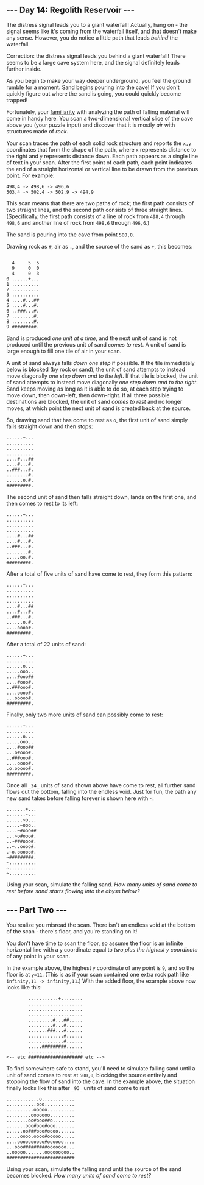 ﻿
## --- Day 14: Regolith Reservoir ---

The distress signal leads you to a giant waterfall! Actually, hang on - the signal seems like it's coming from the waterfall itself, and that doesn't make any sense. However, you do notice a little path that leads  _behind_  the waterfall.

Correction: the distress signal leads you behind a giant waterfall! There seems to be a large cave system here, and the signal definitely leads further inside.

As you begin to make your way deeper underground, you feel the ground rumble for a moment. Sand begins pouring into the cave! If you don't quickly figure out where the sand is going, you could quickly become trapped!

Fortunately, your  [familiarity](https://adventofcode.com/2018/day/17)  with analyzing the path of falling material will come in handy here. You scan a two-dimensional vertical slice of the cave above you (your puzzle input) and discover that it is mostly  _air_  with structures made of  _rock_.

Your scan traces the path of each solid rock structure and reports the  `x,y`  coordinates that form the shape of the path, where  `x`  represents distance to the right and  `y`  represents distance down. Each path appears as a single line of text in your scan. After the first point of each path, each point indicates the end of a straight horizontal or vertical line to be drawn from the previous point. For example:

```
498,4 -> 498,6 -> 496,6
503,4 -> 502,4 -> 502,9 -> 494,9

```

This scan means that there are two paths of rock; the first path consists of two straight lines, and the second path consists of three straight lines. (Specifically, the first path consists of a line of rock from  `498,4`  through  `498,6`  and another line of rock from  `498,6`  through  `496,6`.)

The sand is pouring into the cave from point  `500,0`.

Drawing rock as  `#`, air as  `.`, and the source of the sand as  `+`, this becomes:

```

  4     5  5
  9     0  0
  4     0  3
0 ......+...
1 ..........
2 ..........
3 ..........
4 ....#...##
5 ....#...#.
6 ..###...#.
7 ........#.
8 ........#.
9 #########.

```

Sand is produced  _one unit at a time_, and the next unit of sand is not produced until the previous unit of sand  _comes to rest_. A unit of sand is large enough to fill one tile of air in your scan.

A unit of sand always falls  _down one step_  if possible. If the tile immediately below is blocked (by rock or sand), the unit of sand attempts to instead move diagonally  _one step down and to the left_. If that tile is blocked, the unit of sand attempts to instead move diagonally  _one step down and to the right_. Sand keeps moving as long as it is able to do so, at each step trying to move down, then down-left, then down-right. If all three possible destinations are blocked, the unit of sand  _comes to rest_  and no longer moves, at which point the next unit of sand is created back at the source.

So, drawing sand that has come to rest as  `o`, the first unit of sand simply falls straight down and then stops:

```
......+...
..........
..........
..........
....#...##
....#...#.
..###...#.
........#.
......o.#.
#########.

```

The second unit of sand then falls straight down, lands on the first one, and then comes to rest to its left:

```
......+...
..........
..........
..........
....#...##
....#...#.
..###...#.
........#.
.....oo.#.
#########.

```

After a total of five units of sand have come to rest, they form this pattern:

```
......+...
..........
..........
..........
....#...##
....#...#.
..###...#.
......o.#.
....oooo#.
#########.

```

After a total of 22 units of sand:

```
......+...
..........
......o...
.....ooo..
....#ooo##
....#ooo#.
..###ooo#.
....oooo#.
...ooooo#.
#########.

```

Finally, only two more units of sand can possibly come to rest:

```
......+...
..........
......o...
.....ooo..
....#ooo##
...o#ooo#.
..###ooo#.
....oooo#.
.o.ooooo#.
#########.

```

Once all  `_24_`  units of sand shown above have come to rest, all further sand flows out the bottom, falling into the endless void. Just for fun, the path any new sand takes before falling forever is shown here with  `~`:

```
.......+...
.......~...
......~o...
.....~ooo..
....~#ooo##
...~o#ooo#.
..~###ooo#.
..~..oooo#.
.~o.ooooo#.
~#########.
~..........
~..........
~..........

```

Using your scan, simulate the falling sand.  _How many units of sand come to rest before sand starts flowing into the abyss below?_


## --- Part Two ---

You realize you misread the scan. There isn't an  endless void  at the bottom of the scan - there's floor, and you're standing on it!

You don't have time to scan the floor, so assume the floor is an infinite horizontal line with a  `y`  coordinate equal to  _two plus the highest  `y`  coordinate_  of any point in your scan.

In the example above, the highest  `y`  coordinate of any point is  `9`, and so the floor is at  `y=11`. (This is as if your scan contained one extra rock path like  `-infinity,11 -> infinity,11`.) With the added floor, the example above now looks like this:

```
        ...........+........
        ....................
        ....................
        ....................
        .........#...##.....
        .........#...#......
        .......###...#......
        .............#......
        .............#......
        .....#########......
        ....................
<-- etc #################### etc -->

```

To find somewhere safe to stand, you'll need to simulate falling sand until a unit of sand comes to rest at  `500,0`, blocking the source entirely and stopping the flow of sand into the cave. In the example above, the situation finally looks like this after  `_93_`  units of sand come to rest:

```
............o............
...........ooo...........
..........ooooo..........
.........ooooooo.........
........oo#ooo##o........
.......ooo#ooo#ooo.......
......oo###ooo#oooo......
.....oooo.oooo#ooooo.....
....oooooooooo#oooooo....
...ooo#########ooooooo...
..ooooo.......ooooooooo..
#########################

```

Using your scan, simulate the falling sand until the source of the sand becomes blocked.  _How many units of sand come to rest?_